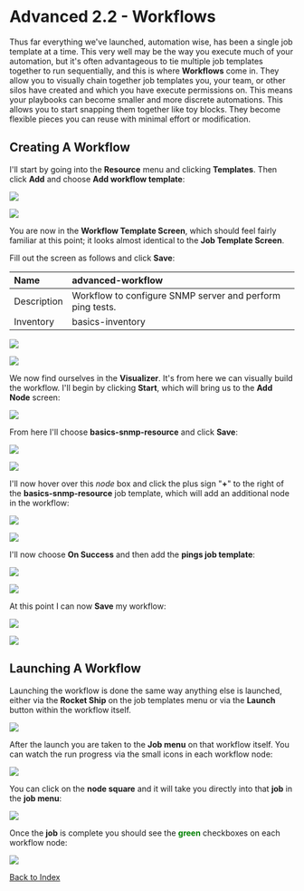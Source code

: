 ﻿# Advanced 2.2 - Workflows

Thus far everything we've launched, automation wise, has been a single job template at a time.  This very well may be the way you execute much of your automation, but it's often advantageous to tie multiple job templates together to run sequentially, and this is where **Workflows** come in.  They allow you to visually chain together job templates you, your team, or other silos have created and which you have execute permissions on.  This means your playbooks can become smaller and more discrete automations.  This allows you to start snapping them together like toy blocks.  They become flexible pieces you can reuse with minimal effort or modification.

## Creating A Workflow
I'll start by going into the **Resource** menu and clicking **Templates**. Then click **Add** and choose **Add workflow template**:

![](images/2.2/001.png)

![](images/2.2/002.png)

You are now in the **Workflow Template Screen**, which should feel fairly familiar at this point; it looks almost identical to the **Job Template Screen**.

Fill out the screen as follows and click **Save**:

|Name|advanced-workflow|
| :- | :- |
|Description|Workflow to configure SNMP server and perform ping tests.|
|Inventory|basics-inventory|

![](images/2.2/003.png)

![](images/2.2/004.png)

We now find ourselves in the **Visualizer**.  It's from here we can visually build the workflow.  I'll begin by clicking **Start**, which will bring us to the **Add Node** screen:

![](images/2.2/005.png)

From here I'll choose **basics-snmp-resource** and click **Save**:

![](images/2.2/006.png)

![](images/2.2/007.png)

I'll now hover over this *node* box and click the plus sign "**+**" to the right of the **basics-snmp-resource** job template, which will add an additional node in the workflow:

![](images/2.2/008.png)

![](images/2.2/009.png)

I'll now choose **On Success** and then add the **pings job template**:

![](images/2.2/010.png)


![](images/2.2/011.png)

At this point I can now **Save** my workflow:

![](images/2.2/012.png)

![](images/2.2/013.png)

## Launching A Workflow
Launching the workflow is done the same way anything else is launched, either via the **Rocket Ship** on the job templates menu or via the **Launch** button within the workflow itself.

![](images/2.2/014.png)

After the launch you are taken to the **Job menu** on that workflow itself.  You can watch the run progress via the small icons in each workflow node:

![](images/2.2/015.png)

You can click on the **node square** and it will take you directly into that **job** in the **job menu**:

![](images/2.2/016.png)

Once the **job** is complete you should see the **<font color="green">green</font>** checkboxes on each workflow node:

![](images/2.2/017.png)  

[Back to Index](/docs/)